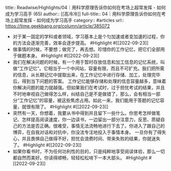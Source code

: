 title:: Readwise/Highlights/04｜用科学原理告诉你如何在考场上超常发挥 - 如何成为学习高手 (65)
author:: [[高冷冷]]
full-title:: 04｜用科学原理告诉你如何在考场上超常发挥 - 如何成为学习高手
category:: #articles
url:: https://time.geekbang.org/column/article/385072

- 对于某一固定的学科或者领域，学习基本上是个匀加速或者变加速的过程，你的方法会逐渐完善，效率会逐步提高。 #Highlight #[[2022-09-23]]
- 做事情的时候，不要想；做完了，再去想。珍惜你的工作记忆，把它们全部用于做题本身。 #Highlight #[[2022-09-23]]
- 我们在解决问题的时候，有一个用于暂时存放信息和加工信息的记忆系统，叫做“工作记忆”。它相当于一个中间站，容量有限，而且不可扩充。我们把所需的信息，从长期记忆中提取出来，在工作记忆中进行存储、加工，处理完毕后，得到当下问题的答案。
  工作记忆能够存储和处理的信息容量越多，意味着你解决问题的能力就越强。但如果我们在考试时，过于担忧考试的结果，并且不时地审视自己做得怎么样，纠结自己是不是做错了，那么，会有相当一部分“工作记忆”的容量，被这些焦虑占用。如此一来，我们能用于答题的记忆容量，就很有限了。 #Highlight #[[2022-09-23]]
- 突然有一天，你想着，我要从书中得到并且留下一些什么。你思考怎样做笔记、怎样提高阅读速度，你一边读书，一边留出一部分注意力，反思、质疑自己的方法是否正确。很难受，事情无法流畅地进行下去了。你进入了跟自己的博弈，在自我对话和对抗中，你没法专注地投入于事情本身。
  一旦你有了得失心，并且畏惧自己做得不好，担忧会浪费时间、带来失败的结果，你就迷失了。 #Highlight #[[2022-09-23]]
- 如果你看书时，不为任何功利性的目的，只是纯粹地享受阅读体验，那么一切都自然而美好。你读得顺畅，轻轻松松啃下一本大部头。 #Highlight #[[2022-09-23]]